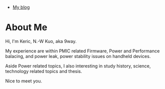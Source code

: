 
- [My blog](./blog/index.md)

# About Me
Hi, I'm Keric, N.-W Kuo, aka 9way.

My experience are within PMIC related Firmware, Power and Performance balacing, and power leak, power stability issues on handheld devices.

Aside Power related topics, I also interesting in study history, science, technology related topics and thesis.

Nice to meet you.

